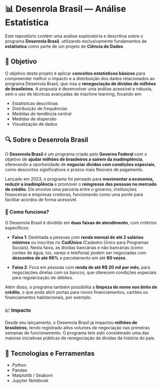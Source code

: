 # 📊 Desenrola Brasil — Análise Estatística

Este repositório contém uma análise exploratória e descritiva sobre o programa **Desenrola Brasil**, utilizando exclusivamente fundamentos de **estatística** como parte de um projeto de **Ciência de Dados**.

## 🧠 Objetivo

O objetivo deste projeto é aplicar **conceitos estatísticos básicos** para compreender melhor o impacto e a distribuição dos dados relacionados ao programa Desenrola Brasil, que visa a **renegociação de dívidas de milhões de brasileiros**. A proposta é desenvolver uma análise acessível e robusta, sem o uso de técnicas avançadas de machine learning, focando em:

- Estatísticas descritivas  
- Distribuição de frequências  
- Medidas de tendência central  
- Medidas de dispersão  
- Visualização de dados  

## 🔍 Sobre o Desenrola Brasil

O **Desenrola Brasil** é um programa criado pelo **Governo Federal** com o objetivo de **ajudar milhões de brasileiros a saírem da inadimplência**, oferecendo a oportunidade de **negociar dívidas com condições especiais**, como descontos significativos e prazos mais flexíveis de pagamento.

Lançado em 2023, o programa foi pensado para **movimentar a economia, reduzir a inadimplência** e promover o **reingresso das pessoas no mercado de crédito**. Ele envolve uma parceria entre o governo, instituições financeiras e empresas credoras, funcionando como uma ponte para facilitar acordos de forma acessível.

### 🧾 Como funciona?

O Desenrola Brasil é dividido em **duas faixas de atendimento**, com critérios específicos:

- **Faixa 1**: Destinada a pessoas com **renda mensal de até 2 salários mínimos** ou inscritas no **CadÚnico** (Cadastro Único para Programas Sociais). Nesta faixa, as dívidas bancárias e não bancárias (como contas de água, luz, varejo e telefonia) podem ser negociadas com **descontos de até 96%** e parcelamento em até **60 vezes**.
  
- **Faixa 2**: Foca em pessoas com **renda de até R$ 20 mil por mês**, para negociações diretas com os bancos, que oferecem condições especiais para regularização de débitos.

Além disso, o programa também possibilita a **limpeza do nome nos birôs de crédito**, o que pode abrir portas para novos financiamentos, cartões ou financiamentos habitacionais, por exemplo.

### 📈 Impacto

Desde seu lançamento, o Desenrola Brasil já impactou **milhões de brasileiros**, tendo registrado altos volumes de negociação nas primeiras semanas de funcionamento. O programa tem sido considerado uma das maiores iniciativas públicas de renegociação de dívidas da história do país.


## 🧰 Tecnologias e Ferramentas

- Python  
- Pandas  
- Matplotlib / Seaborn  
- Jupyter Notebook  


